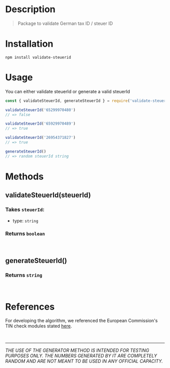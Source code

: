 # Description
> Package to validate German tax ID / steuer ID

# Installation
``` 
npm install validate-steuerid
```

# Usage

You can either validate steuerId or generate a valid steuerId
```js
const { validateSteuerId, generateSteuerId } = require('validate-steuerid')

validateSteuerId('65299970480')
// => false

validateSteuerId('65929970489')
// => true

validateSteuerId('26954371827')
// => true

generateSteuerId()
// => random steuerId string
```

# Methods
## validateSteuerId(steuerId)
### Takes `steuerId`:
  - type: `string`
### Returns `boolean`
<br>

## generateSteuerId()
### Returns `string`

<br>

# References
For developing the algorithm, we referenced the European Commission's TIN check modules stated [here](https://ec.europa.eu/taxation_customs/tin/#/check-tin).

<br>

---

*THE USE OF THE GENERATOR METHOD IS INTENDED FOR TESTING PURPOSES ONLY. THE NUMBERS GENERATED BY IT ARE COMPLETELY RANDOM AND ARE NOT MEANT TO BE USED IN ANY OFFICIAL CAPACITY.*